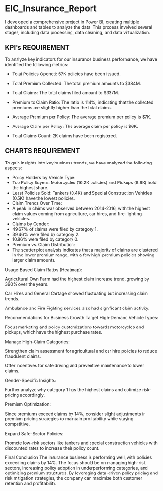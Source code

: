 # EIC_Insurance_Report
I developed a comprehensive project in Power BI, creating multiple dashboards and tables to analyze the data. This process involved several stages, including data processing, data cleaning, and data virtualization.
## KPI's REQUIREMENT
To analyze key indicators for our insurance business performance, we have identified the following metrics:

- Total Policies Opened: 57K policies have been issued.

- Total Premium Collected: The total premium amounts to $384M.
- Total Claims: The total claims filed amount to $337M.
- Premium to Claim Ratio: The ratio is 114%, indicating that the collected premiums are slightly higher than the total claims.
- Average Premium per Policy: The average premium per policy is $7K.
- Average Claim per Policy: The average claim per policy is $6K.
- Total Claims Count: 2K claims have been registered.
## CHARTS REQUIREMENT
To gain insights into key business trends, we have analyzed the following aspects:
- Policy Holders by Vehicle Type:
- Top Policy Buyers: Motorcycles (16.2K policies) and Pickups (8.8K) hold the highest share.
- Least Policies Sold: Tankers (0.4K) and Special Construction Vehicles (0.5K) have the lowest policies.
- Claim Trends Over Time:
- A peak in claims was observed between 2014-2016, with the highest claim values coming from agriculture, car hires, and fire-fighting vehicles.
- Claims by Gender:
- 49.67% of claims were filed by category 1.
- 39.46% were filed by category 2.
- 10.86% were filed by category 0.
- Premium vs. Claim Distribution:
- The scatter plot analysis indicates that a majority of claims are clustered in the lower premium range, with a few high-premium policies showing larger claim amounts.

Usage-Based Claim Ratios (Heatmap):

Agricultural Own Farm had the highest claim increase trend, growing by 390% over the years.

Car Hires and General Cartage showed fluctuating but increasing claim trends.

Ambulance and Fire Fighting services also had significant claim activity.

Recommendations for Business Growth
Target High-Demand Vehicle Types:

Focus marketing and policy customizations towards motorcycles and pickups, which have the highest purchase rates.

Manage High-Claim Categories:

Strengthen claim assessment for agricultural and car hire policies to reduce fraudulent claims.

Offer incentives for safe driving and preventive maintenance to lower claims.

Gender-Specific Insights:

Further analyze why category 1 has the highest claims and optimize risk-pricing accordingly.

Premium Optimization:

Since premiums exceed claims by 14%, consider slight adjustments in premium pricing strategies to maintain profitability while staying competitive.

Expand Safe-Sector Policies:

Promote low-risk sectors like tankers and special construction vehicles with discounted rates to increase their policy count.

Final Conclusion
The insurance business is performing well, with policies exceeding claims by 14%. The focus should be on managing high-risk sectors, increasing policy adoption in underperforming categories, and optimizing premium structures. By leveraging data-driven policy pricing and risk mitigation strategies, the company can maximize both customer retention and profitability.
